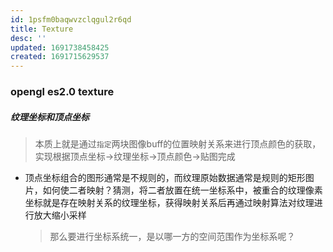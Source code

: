 ```yaml
---
id: 1psfm0baqwvzclqgul2r6qd
title: Texture
desc: ''
updated: 1691738458425
created: 1691715629537
---
```


### opengl es2.0 texture



##### 纹理坐标和顶点坐标
> 本质上就是通过`指定`两块图像buff的位置映射关系来进行顶点颜色的获取，实现根据顶点坐标->纹理坐标->顶点颜色->贴图完成
- 顶点坐标组合的图形通常是不规则的，而纹理原始数据通常是规则的矩形图片，如何使二者映射？猜测，将二者放置在统一坐标系中，被重合的纹理像素坐标就是存在映射关系的纹理坐标，获得映射关系后再通过映射算法对纹理进行放大缩小采样
    >那么要进行坐标系统一，是以哪一方的空间范围作为坐标系呢？